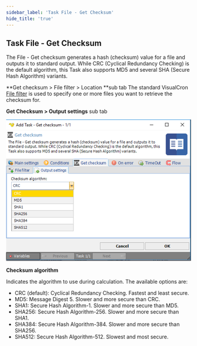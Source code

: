 ```yaml
---
sidebar_label: 'Task File - Get Checksum'
hide_title: 'true'
---
```


## Task File - Get Checksum

The File - Get checksum generates a hash (checksum) value for a file and outputs it to standard output. While CRC (Cyclical Redundancy Checking) is the default algorithm, this Task also supports MD5 and several SHA (Secure Hash Algorithm) variants.
 
**Get checksum > File filter > Location **sub tab
The standard VisualCron [File filter](../../../server/job-tasks-file-filter) is used to specify one or more files you want to retrieve the checksum for.
 
**Get Checksum > Output settings** sub tab

![](../../../../../static/img/taskfilegetchecksum.png)

**Checksum algorithm**

Indicates the algorithm to use during calculation. The available options are:

* CRC (default): Cyclical Redundancy Checking. Fastest and least secure.
* MD5: Message Digest 5. Slower and more secure than CRC.
* SHA1: Secure Hash Algorithm-1. Slower and more secure than MD5.
* SHA256: Secure Hash Algorithm-256. Slower and more secure than SHA1.
* SHA384: Secure Hash Algorithm-384. Slower and more secure than SHA256.
* SHA512: Secure Hash Algorithm-512. Slowest and most secure.

